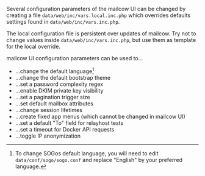 Several configuration parameters of the mailcow UI can be changed by creating a file `data/web/inc/vars.local.inc.php` which overrides defaults settings found in `data/web/inc/vars.inc.php`.

The local configuration file is persistent over updates of mailcow. Try not to change values inside `data/web/inc/vars.inc.php`, but use them as template for the local override.

mailcow UI configuration parameters can be used to...

- ...change the default language[^1]
- ...change the default bootstrap theme
- ...set a password complexity regex
- ...enable DKIM private key visibility
- ...set a pagination trigger size
- ...set default mailbox attributes
- ...change session lifetimes
- ...create fixed app menus (which cannot be changed in mailcow UI)
- ...set a default "To" field for relayhost tests
- ...set a timeout for Docker API requests
- ...toggle IP anonymization

[^1]: To change SOGos default language, you will need to edit `data/conf/sogo/sogo.conf` and replace "English" by your preferred language.